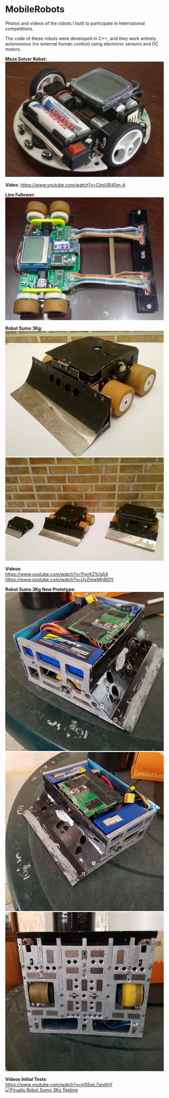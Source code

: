 # MobileRobots
Photos and videos of the robots I built to participate in International competitions. 

The code of these robots were developed in C++, and they work entirely autonomous (no external human control) using electronic sensors and DC motors. 

**Maze Solver Robot:** 
![Robot SAK 1.0](https://github.com/jrodriguez19/MobileRobots/blob/master/SAK/SAK1.png?raw=true)


**Video**:
https://www.youtube.com/watch?v=CjmURi45m-A 


**Line Follower:** 
![Robot Sak 2.0](https://github.com/jrodriguez19/MobileRobots/blob/master/SAK/SAK2.png?raw=true)

**Robot Sumo 3Kg:**
![Sumo Robot](https://github.com/jrodriguez19/MobileRobots/blob/master/Sumo3Kg/Sumo1.png?raw=true)
![Sumo Robots](https://github.com/jrodriguez19/MobileRobots/blob/master/Sumo3Kg/SumoRobots.png?raw=true)

**Videos**: <br>
https://www.youtube.com/watch?v=YtyrKZ1Ug54 <br>
https://www.youtube.com/watch?v=UyZmwMh6tOY <br>

**Robot Sumo 3Kg New Prototype:**
![Firulais1 - Sumo Robot](https://github.com/jrodriguez19/MobileRobots/blob/master/Sumo3Kg/Firulais1.jpg?raw=true)
![Firulais2- Sumo Robot](https://github.com/jrodriguez19/MobileRobots/blob/master/Sumo3Kg/Firulais2.jpg?raw=true)
![Firulais3- Sumo Robot](https://github.com/jrodriguez19/MobileRobots/blob/master/Sumo3Kg/Firulais3.jpg?raw=true)

**Videos Initial Tests**: <br>
https://www.youtube.com/watch?v=m55wL7wvAhY
[![Firualis Robot Sumo 3Kg Testing](http://img.youtube.com/vi/m55wL7wvAhY/0.jpg)](http://www.youtube.com/watch?v=m55wL7wvAhY "Firualis Robot Sumo 3Kg Testing") <br>
